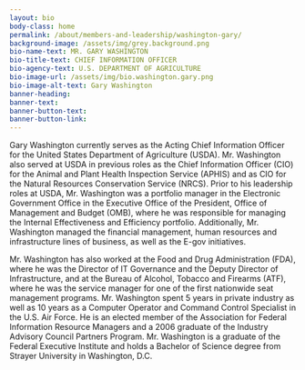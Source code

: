 ```yaml
---
layout: bio
body-class: home
permalink: /about/members-and-leadership/washington-gary/
background-image: /assets/img/grey.background.png
bio-name-text: MR. GARY WASHINGTON
bio-title-text: CHIEF INFORMATION OFFICER
bio-agency-text: U.S. DEPARTMENT OF AGRICULTURE
bio-image-url: /assets/img/bio.washington.gary.png
bio-image-alt-text: Gary Washington
banner-heading: 
banner-text: 
banner-button-text: 
banner-button-link: 
---
```

Gary Washington currently serves as the Acting Chief Information Officer for the United States Department of Agriculture (USDA). Mr. Washington also served at USDA in previous roles as the Chief Information Officer (CIO) for the Animal and Plant Health Inspection Service (APHIS) and as CIO for the Natural Resources Conservation Service (NRCS). Prior to his leadership roles at USDA, Mr. Washington was a portfolio manager in the Electronic Government Office in the Executive Office of the President, Office of Management and Budget (OMB), where he was responsible for managing the Internal Effectiveness and Efficiency portfolio. Additionally, Mr. Washington managed the financial management, human resources and infrastructure lines of business, as well as the E-gov initiatives.

Mr. Washington has also worked at the Food and Drug Administration (FDA), where he was the Director of IT Governance and the Deputy Director of Infrastructure, and at the Bureau of Alcohol, Tobacco and Firearms (ATF), where he was the service manager for one of the first nationwide seat management programs. Mr. Washington spent 5 years in private industry as well as 10 years as a Computer Operator and Command Control Specialist in the U.S. Air Force. He is an elected member of the Association for Federal Information Resource Managers and a 2006 graduate of the Industry Advisory Council Partners Program. Mr. Washington is a graduate of the Federal Executive Institute and holds a Bachelor of Science degree from Strayer University in Washington, D.C.
